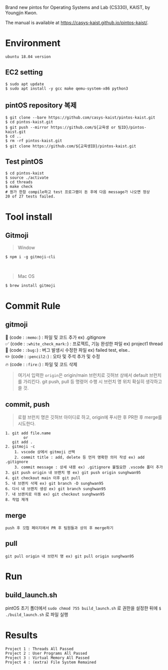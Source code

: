Brand new pintos for Operating Systems and Lab (CS330), KAIST, by Youngjin Kwon.

The manual is available at https://casys-kaist.github.io/pintos-kaist/.

# Environment

`ubuntu 18.04 version` <br>

## EC2 setting

```
$ sudo apt update
$ sudo apt install -y gcc make qemu-system-x86 python3
```

## pintOS repository 복제

```
$ git clone --bare https://github.com/casys-kaist/pintos-kaist.git
$ cd pintos-kaist.git
$ git push --mirror https://github.com/${교육생 or 팀ID}/pintos-kaist.git
$ cd ..
$ rm -rf pintos-kaist.git
$ git clone https://github.com/${교육생ID}/pintos-kaist.git
```

## Test pintOS

```
$ cd pintos-kaist
$ source ./activate
$ cd threads
$ make check
# 뭔가 한참 compile하고 test 프로그램이 돈 후에 다음 message가 나오면 정상
20 of 27 tests failed.
```

# Tool install

## Gitmoji

> Window

```
$ npm i -g gitmoji-cli
```

<br>

> Mac OS

```
$ brew install gitmoji
```

# Commit Rule

## gitmoji

📝 (code : `:memo:`) : 파일 및 코드 추가 ex) .gitignore <br>
✅ (code : `:white_check_mark:`) : 프로젝트, 기능 완성한 파일 ex) project1 thread <br>
🐛 (code : `:bug:`) : 버그 발생시 수정한 파일 ex) failed test, else.. <br>
✏️ (code : `:pencil2:`) : 오타 및 주석 추가 및 수정 <br>
🔥 (code : `:fire:`) : 파일 및 코드 삭제

> 여기서 입력한 `origin`은 origin/main 브런치로 깃허브 상에서 default 브런치를 가리킨다.
> git push, pull 등 명령어 수행 시 브런치 명 위치 확실히 생각하고 쓸 것.

## commit, push

> 로컬 브런치 명은 깃허브 아이디로 하고, origin에 푸시한 후 PR한 후 merge를 시도한다.

```
1. git add file.name
        or
   git add .
2. gitmoji -c
    1. vscode 상에서 gitmoji 선택
    2. commit title : add, delete 등 먼저 명확한 의미 작성 ex) add .gitignore
    3. commit message : 상세 내용 ex) .gitignore 불필요한 .vscode 폴더 추가
3. git push origin 내 브랜치 명 ex) git push origin sunghwan95
4. git checkout main 이후 git pull
5. 내 브랜치 삭제 ex) git branch -D sunghwan95
6. 다시 내 브랜치 생성 ex) git branch sunghwan95
7. 내 브랜치로 이동 ex) git checkout sunghwan95
8. 작업 재개
```

## merge

```
push 후 깃헙 페이지에서 PR 후 팀원들과 상의 후 merge하기
```

## pull

```
git pull origin 내 브런치 명 ex) git pull origin sunghwan95
```

# Run

## build_launch.sh

pintOS 초기 폴더에서 `sudo chmod 755 build_launch.sh` 로 권한을 설정한 뒤에 `$ ./build_launch.sh` 로 파일 실행

# Results
```
Project 1 : Threads All Passed
Project 2 : User Programs All Passed
Project 3 : Virtual Memory All Passed
Project 4 : (extra) File System Remained
```
